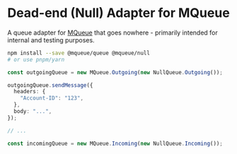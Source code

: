 # Dead-end (Null) Adapter for MQueue

A queue adapter for
[MQueue](https://github.com/domwebber/mqueue/blob/main/packages/queue/README.md)
that goes nowhere - primarily intended for internal and testing purposes.

```bash
npm install --save @mqueue/queue @mqueue/null
# or use pnpm/yarn
```

```ts
const outgoingQueue = new MQueue.Outgoing(new NullQueue.Outgoing());

outgoingQueue.sendMessage({
  headers: {
    "Account-ID": "123",
  },
  body: "...",
});

// ...

const incomingQueue = new MQueue.Incoming(new NullQueue.Incoming());
```
